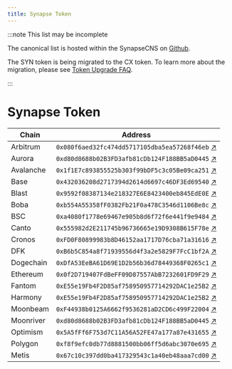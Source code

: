 ```yaml
---
title: Synapse Token
---
```


:::note This list may be incomplete

The canonical list is hosted within the SynapseCNS on [Github](https://github.com/synapsecns/synapse-contracts).

The SYN token is being migrated to the CX token. To learn more about the migration, please see [Token Upgrade FAQ](https://docs.cortexprotocol.com/docs/Misc/TokenUpgradeFAQ).

:::

# Synapse Token

| Chain     | Address                                      |
|-----------|----------------------------------------------|
| Arbitrum  | `0x080f6aed32fc474dd5717105dba5ea57268f46eb` [↗](https://arbiscan.io/token/0x080f6aed32fc474dd5717105dba5ea57268f46eb)|
| Aurora    | `0xd80d8688b02B3FD3afb81cDb124F188BB5aD0445` [↗](https://explorer.mainnet.aurora.dev/address/0xd80d8688b02B3FD3afb81cDb124F188BB5aD0445/transactions)|
| Avalanche | `0x1f1E7c893855525b303f99bDF5c3c05Be09ca251` [↗](https://snowtrace.io/address/0x1f1E7c893855525b303f99bDF5c3c05Be09ca251)|
| Base      | `0x432036208d2717394d2614d6697c46DF3Ed69540` [↗](https://basescan.org/address/0x432036208d2717394d2614d6697c46DF3Ed69540)|
| Blast     | `0x9592f08387134e218327E6E8423400eb845EdE0E` [↗](https://blastscan.io/address/0x9592f08387134e218327E6E8423400eb845EdE0E)|
| Boba      | `0xb554A55358fF0382Fb21F0a478C3546d1106Be8c` [↗](https://blockexplorer.boba.network/tokens/0xb554A55358fF0382Fb21F0a478C3546d1106Be8c/token-transfers)|
| BSC       | `0xa4080f1778e69467e905b8d6f72f6e441f9e9484` [↗](https://bscscan.com/token/0xa4080f1778e69467e905b8d6f72f6e441f9e9484)|
| Canto     | `0x555982d2E211745b96736665e19D9308B615F78e` [↗](https://canto.dex.guru/address/0x555982d2e211745b96736665e19d9308b615f78e)|
| Cronos    | `0xFD0F80899983b8D46152aa1717D76cba71a31616` [↗](https://cronoscan.com/address/0xFD0F80899983b8D46152aa1717D76cba71a31616)|
| DFK       | `0xB6b5C854a8f71939556d4f3a2e5829F7FcC1bf2A` [↗](https://subnets.avax.network/defi-kingdoms/dfk-chain/explorer/address/0xB6b5C854a8f71939556d4f3a2e5829F7FcC1bf2A)|
| Dogechain | `0xDfA53EeBA61D69E1D2b56b36d78449368F0265c1` [↗](https://explorer.dogechain.dog/address/0xDfA53EeBA61D69E1D2b56b36d78449368F0265c1)|
| Ethereum  | `0x0f2D719407FdBeFF09D87557AbB7232601FD9F29` [↗](https://etherscan.io/token/0x0f2D719407FdBeFF09D87557AbB7232601FD9F29)|
| Fantom    | `0xE55e19Fb4F2D85af758950957714292DAC1e25B2` [↗](https://ftmscan.com/address/0xe55e19fb4f2d85af758950957714292dac1e25b2)|
| Harmony   | `0xE55e19Fb4F2D85af758950957714292DAC1e25B2` [↗](https://explorer.harmony.one/address/0xe55e19fb4f2d85af758950957714292dac1e25b2)|
| Moonbeam  | `0xF44938b0125A6662f9536281aD2CD6c499F22004` [↗](https://moonscan.io/address/0xF44938b0125A6662f9536281aD2CD6c499F22004)|
| Moonriver | `0xd80d8688b02B3FD3afb81cDb124F188BB5aD0445` [↗](https://moonriver.moonscan.io/address/0xd80d8688b02B3FD3afb81cDb124F188BB5aD0445)|
| Optimism  | `0x5A5fFf6F753d7C11A56A52FE47a177a87e431655` [↗](https://optimistic.etherscan.io/address/0x5A5fFf6F753d7C11A56A52FE47a177a87e431655)|
| Polygon   | `0xf8f9efc0db77d8881500bb06ff5d6abc3070e695` [↗](https://polygonscan.com/token/0xf8f9efc0db77d8881500bb06ff5d6abc3070e695)|
| Metis     | `0x67c10c397dd0ba417329543c1a40eb48aaa7cd00` [↗](https://andromeda-explorer.metis.io/address/0x67C10C397dD0Ba417329543c1a40eb48AAa7cd00)|